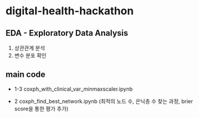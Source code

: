 # digital-health-hackathon

## EDA - Exploratory Data Analysis

1. 상관관계 분석
2. 변수 분포 확인

## main code

- 1-3 coxph_with_clinical_var_minmaxscaler.ipynb

- 2 coxph_find_best_network.ipynb (최적의 노드 수, 은닉층 수 찾는 과정, brier score을 통한 평가 추가)
